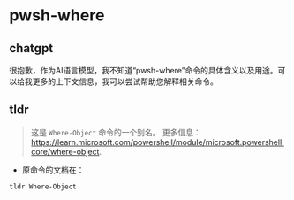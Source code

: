 # pwsh-where 
## chatgpt 
很抱歉，作为AI语言模型，我不知道“pwsh-where”命令的具体含义以及用途。可以给我更多的上下文信息，我可以尝试帮助您解释相关命令。 

## tldr 
 
> 这是 `Where-Object` 命令的一个别名。
> 更多信息：<https://learn.microsoft.com/powershell/module/microsoft.powershell.core/where-object>.

- 原命令的文档在：

`tldr Where-Object`
